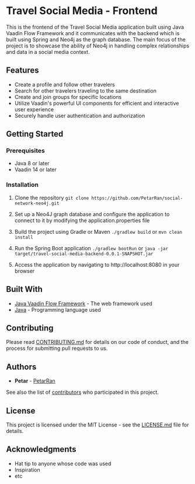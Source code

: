 # Travel Social Media - Frontend

This is the frontend of the Travel Social Media application built using Java Vaadin Flow Framework and it communicates with the backend which is built using Spring and Neo4j as the graph database. The main focus of the project is to showcase the ability of Neo4j in handling complex relationships and data in a social media context.

## Features
- Create a profile and follow other travelers
- Search for other travelers traveling to the same destination
- Create and join groups for specific locations
- Utilize Vaadin's powerful UI components for efficient and interactive user experience
- Securely handle user authentication and authorization

## Getting Started

### Prerequisites
- Java 8 or later
- Vaadin 14 or later

### Installation
1. Clone the repository
 `git clone https://github.com/PetarRan/social-network-neo4j.git`
2. Set up a Neo4J graph database and configure the application to connect to it by modifying the application.properties file
3. Build the project using Gradle or Maven
 `./gradlew build` or `mvn clean install`
4. Run the Spring Boot application
`./gradlew bootRun` or `java -jar target/travel-social-media-backend-0.0.1-SNAPSHOT.jar`

5. Access the application by navigating to http://localhost:8080 in your browser

## Built With
- [Java Vaadin Flow Framework](https://vaadin.com/docs/v14/flow/) - The web framework used
- [Java](https://www.java.com/) - Programming language used

## Contributing

Please read [CONTRIBUTING.md](https://github.com/PetarRan/social-network-neo4j/blob/master/CONTRIBUTING.md) for details on our code of conduct, and the process for submitting pull requests to us.

## Authors

- **Petar** - [PetarRan](https://github.com/PetarRan)

See also the list of [contributors](https://github.com/PetarRan/social-network-neo4j/contributors) who participated in this project.

## License

This project is licensed under the MIT License - see the [LICENSE.md](https://github.com/PetarRan/social-network-neo4j/blob/master/LICENSE) file for details.

## Acknowledgments

- Hat tip to anyone whose code was used
- Inspiration
- etc
